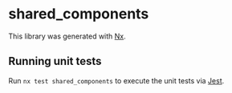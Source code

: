 # shared_components

This library was generated with [Nx](https://nx.dev).

## Running unit tests

Run `nx test shared_components` to execute the unit tests via [Jest](https://jestjs.io).
